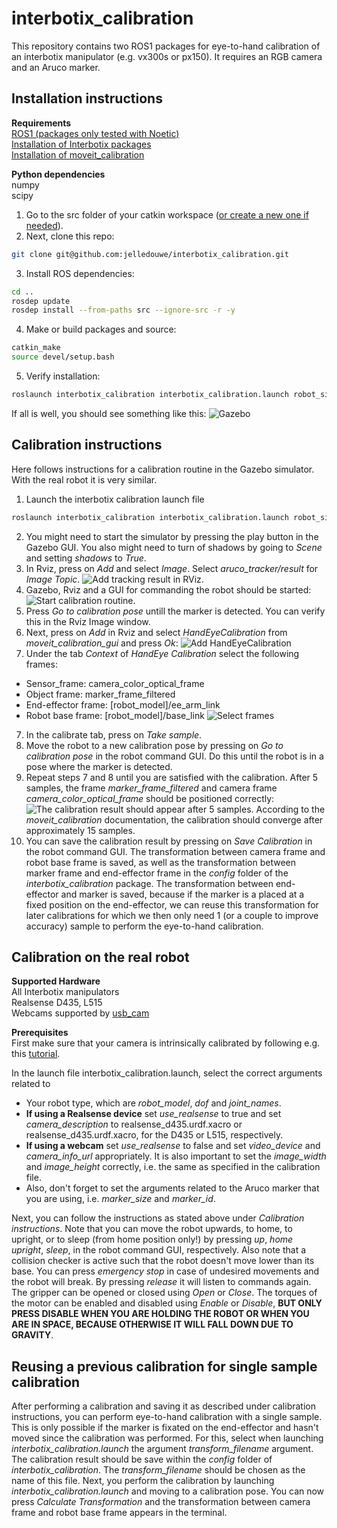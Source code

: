 # interbotix_calibration
This repository contains two ROS1 packages for eye-to-hand calibration of an interbotix manipulator (e.g. vx300s or px150).
It requires an RGB camera and an Aruco marker.


## Installation instructions

**Requirements**  
[ROS1 (packages only tested with Noetic)](http://wiki.ros.org/noetic/Installation)  
[Installation of Interbotix packages](https://www.trossenrobotics.com/docs/interbotix_xsarms/ros_interface/index.html)  
[Installation of moveit_calibration](https://ros-planning.github.io/moveit_tutorials/doc/hand_eye_calibration/hand_eye_calibration_tutorial.html#getting-started)

**Python dependencies**  
numpy  
scipy

1. Go to the src folder of your catkin workspace ([or create a new one if needed](http://wiki.ros.org/catkin/Tutorials/create_a_workspace)).
2. Next, clone this repo:
```bash
git clone git@github.com:jelledouwe/interbotix_calibration.git
```
3. Install ROS dependencies:
```bash
cd ..
rosdep update
rosdep install --from-paths src --ignore-src -r -y
```
4. Make or build packages and source:
```bash
catkin_make
source devel/setup.bash
```
5. Verify installation:
```bash
roslaunch interbotix_calibration interbotix_calibration.launch robot_sim:=true camera_sim:=true
```
If all is well, you should see something like this:
![Gazebo](img/gazebo.jpg)

## Calibration instructions

Here follows instructions for a calibration routine in the Gazebo simulator.
With the real robot it is very similar.

1. Launch the interbotix calibration launch file
```bash
roslaunch interbotix_calibration interbotix_calibration.launch robot_sim:=true camera_sim:=true
```
2. You might need to start the simulator by pressing the play button in the Gazebo GUI.
You also might need to turn of shadows by going to *Scene* and setting *shadows* to *True*.
3. In Rviz, press on *Add* and select *Image*.
Select *aruco_tracker/result* for *Image Topic*.
![Add tracking result in RViz.](img/cal_5.png)
4. Gazebo, Rviz and a GUI for commanding the robot should be started:
![Start calibration routine.](img/cal_1.png)
5. Press *Go to calibration pose* untill the marker is detected.
You can verify this in the Rviz Image window.
6. Next, press on *Add* in Rviz and select *HandEyeCalibration* from *moveit_calibration_gui* and press *Ok*:
![Add HandEyeCalibration](img/cal_2.png)
7. Under the tab *Context* of  *HandEye Calibration* select the following frames:
  - Sensor_frame: camera_color_optical_frame
  - Object frame: marker_frame_filtered
  - End-effector frame: [robot_model]/ee_arm_link
  - Robot base frame: [robot_model]/base_link
![Select frames](img/cal_3.png)
7. In the calibrate tab, press on *Take sample*.
8. Move the robot to a new calibration pose by pressing on *Go to calibration pose* in the robot command GUI.
Do this until the robot is in a pose where the marker is detected.
9. Repeat steps 7 and 8 until you are satisfied with the calibration.
After 5 samples, the frame *marker_frame_filtered* and camera frame *camera_color_optical_frame* should be positioned correctly:
![The calibration result should appear after 5 samples.](img/cal_4.png)
According to the *moveit_calibration* documentation, the calibration should converge after approximately 15 samples.
10. You can save the calibration result by pressing on *Save Calibration* in the robot command GUI.
The transformation between camera frame and robot base frame is saved, as well as the transformation between marker frame and end-effector frame in the *config* folder of the *interbotix_calibration* package.
The transformation between end-effector and marker is saved, because if the marker is a placed at a fixed position on the end-effector, we can reuse this transformation for later calibrations for which we then only need 1 (or a couple to improve accuracy) sample to perform the eye-to-hand calibration.

## Calibration on the real robot

**Supported Hardware**  
All Interbotix manipulators  
Realsense D435, L515  
Webcams supported by [usb_cam](http://wiki.ros.org/usb_cam)

**Prerequisites**  
First make sure that your camera is intrinsically calibrated by following e.g. this [tutorial](http://wiki.ros.org/camera_calibration/Tutorials/MonocularCalibration).


In the launch file interbotix_calibration.launch, select the correct arguments related to
- Your robot type, which are *robot_model*, *dof* and *joint_names*.  
- **If using a Realsense device** set *use_realsense* to true and set *camera_description* to realsense_d435.urdf.xacro or realsense_d435.urdf.xacro, for the D435 or L515, respectively.
- **If using a webcam** set *use_realsense* to false and set *video_device* and *camera_info_url* appropriately.
It is also important to set the *image_width* and *image_height* correctly, i.e. the same as specified in the calibration file.
- Also, don't forget to set the arguments related to the Aruco marker that you are using, i.e. *marker_size* and *marker_id*.

Next, you can follow the instructions as stated above under *Calibration instructions*.
Note that you can move the robot upwards, to home, to upright, or to sleep (from home position only!) by pressing *up*, *home* *upright*, *sleep*, in the robot command GUI, respectively.
Also note that a collision checker is active such that the robot doesn't move lower than its base.
You can press *emergency stop* in case of undesired movements and the robot will break.
By pressing *release* it will listen to commands again.
The gripper can be opened or closed using *Open* or *Close*.
The torques of the motor can be enabled and disabled using *Enable* or *Disable*, **BUT ONLY PRESS DISABLE WHEN YOU ARE HOLDING THE ROBOT OR WHEN YOU ARE IN SPACE, BECAUSE OTHERWISE IT WILL FALL DOWN DUE TO GRAVITY**.

## Reusing a previous calibration for single sample calibration

After performing a calibration and saving it as described under calibration instructions, you can perform eye-to-hand calibration with a single sample.
This is only possible if the marker is fixated on the end-effector and hasn't moved since the calibration was performed.
For this, select when launching *interbotix_calibration.launch* the argument *transform_filename* argument.
The calibration result should be save within the *config* folder of *interbotix_calibration*.
The *transform_filename* should be chosen as the name of this file.
Next, you perform the calibration by launching *interbotix_calibration.launch* and moving to a calibration pose.
You can now press *Calculate Transformation* and the transformation between camera frame and robot base frame appears in the terminal.
